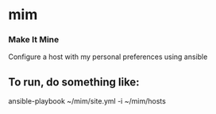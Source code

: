 # mim
### Make It Mine

Configure a host with my personal preferences 
using ansible


## To run, do something like:

ansible-playbook ~/mim/site.yml -i ~/mim/hosts 


